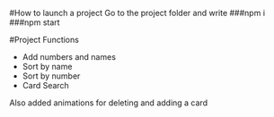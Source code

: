 #How to launch a project
Go to the project folder and write
###npm i
###npm start

#Project Functions
* Add numbers and names
* Sort by name
* Sort by number
* Card Search

Also added animations for deleting and adding a card

